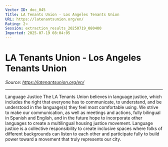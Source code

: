 ```yaml
---
Vector ID: doc_045
Title: LA Tenants Union - Los Angeles Tenants Union
URL: https://latenantsunion.org/en/
Rating: 2⭐
Session: extraction_results_20250719_080400
Imported: 2025-07-19 08:04:05
---
```


# LA Tenants Union - Los Angeles Tenants Union

_Source: https://latenantsunion.org/en/_

---

Language Justice
The LA Tenants Union believes in language justice, which includes the right that everyone has to communicate, to understand, and be understood in the language(s) they feel most comfortable using. We strive to make our communication, as well as meetings and actions, fully bilingual in Spanish and English, and in the future hope to incorporate other languages to create a multilingual housing justice movement. Language justice is a collective responsibility to create inclusive spaces where folks of different backgrounds can listen to each other and participate fully to build power toward a movement that truly represents our city.